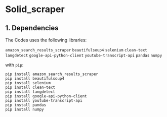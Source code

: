 # Solid_scraper

## 1. Dependencies

The Codes uses the following libraries:

`amazon_search_results_scraper`
`beautifulsoup4`
`selenium`
`clean-text`
`langdetect`
`google-api-python-client`
`youtube-transcript-api`
`pandas`
`numpy`

with `pip`:
```
pip install amazon_search_results_scraper
pip install beautifulsoup4
pip install selenium
pip install clean-text
pip install langdetect
pip install google-api-python-client
pip install youtube-transcript-api
pip install pandas
pip install numpy

```
